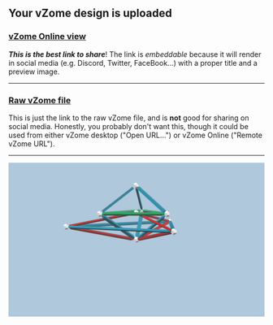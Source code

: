 ## Your vZome design is uploaded

### [vZome Online view][embed]

***This is the best link to share***!  The link is *embeddable* because it will render in social media (e.g. Discord, Twitter, FaceBook...) with a proper title and a preview image.

---

### [Raw vZome file][raw]

This is just the link to the raw vZome file, and is **not** good for
sharing on social media.
Honestly, you probably don't want this, though it could be used from either
vZome desktop ("Open URL...") or vZome Online ("Remote vZome URL").

---

![Image](<trigonal dipyramids.png>)


[embed]: <https://vzome.com/app/embed.py?url=https://raw.githubusercontent.com/John-Kostick/vzome-sharing/main/2021/08/30/09-40-38-trigonal%2Bdipyramids/trigonal+dipyramids.vZome>
[raw]: <https://raw.githubusercontent.com/John-Kostick/vzome-sharing/main/2021/08/30/09-40-38-trigonal+dipyramids/trigonal dipyramids.vZome>
